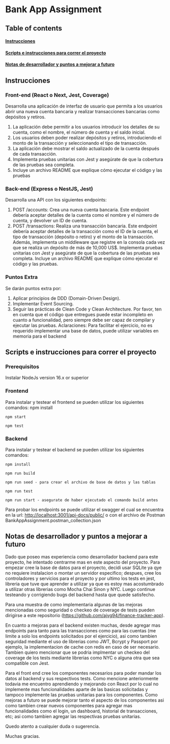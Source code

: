 # Bank App Assignment

## Table of contents

#### [Instrucciones](#instructions)

#### [Scripts e instrucciones para correr el proyecto](#scriptsAndRunInstructions)

#### [Notas de desarrollador y puntos a mejorar a futuro](#developerComments)

<a name="instructions"></a>

## Instrucciones

### Front-end (React o Next, Jest, Coverage)

Desarrolla una aplicación de interfaz de usuario que permita a los usuarios abrir una nueva cuenta bancaria y realizar transacciones bancarias como depósitos y retiros.

1. La aplicación debe permitir a los usuarios introducir los detalles de su cuenta, como el nombre, el número de cuenta y el saldo inicial.
2. Los usuarios deben poder realizar depósitos y retiros, introduciendo el monto de la transacción y seleccionando el tipo de transacción.
3. La aplicación debe mostrar el saldo actualizado de la cuenta después de cada transacción.
4. Implementa pruebas unitarias con Jest y asegúrate de que la cobertura de las pruebas sea completa.
5. Incluye un archivo README que explique cómo ejecutar el código y las pruebas

### Back-end  (Express o NestJS, Jest)

Desarrolla una API con los siguientes endpoints:

1. POST /accounts: Crea una nueva cuenta bancaria. Este endpoint debería aceptar detalles de la cuenta como el nombre y el número de cuenta, y devolver un ID de cuenta.
2. POST /transactions: Realiza una transacción bancaria. Este endpoint debería aceptar detalles de la transacción como el ID de la cuenta, el tipo de transacción (depósito o retiro) y el monto de la transacción.
Además, implementa un middleware que registre en la consola cada vez que se realiza un depósito de más de 10,000 US$.
Implementa pruebas unitarias con Jest y asegúrate de que la cobertura de las pruebas sea
completa. Incluye un archivo README que explique cómo ejecutar el código y las pruebas.

### Puntos Extra

Se darán puntos extra por:

1. Aplicar principios de DDD (Domain-Driven Design).
2. Implementar Event Sourcing.
3. Seguir las prácticas de Clean Code y Clean Architecture.
Por favor, ten en cuenta que el código que entregues puede estar incompleto en cuanto a
funcionalidad, pero siempre debe ser capaz de compilar y ejecutar las pruebas.
Aclaraciones: Para facilitar el ejercicio, no es requerido implementar una base de datos, puede
utilizar variables en memoria para el backend

<a name="scriptsAndRunInstructions"></a>

## Scripts e instrucciones para correr el proyecto

### Prerequisitos

Instalar NodeJs version 16.x or superior

### Frontend

Para instalar y testear el frontend se pueden utilizar los siguientes comandos:
    npm install
    
    npm start
    
    npm test

### Backend

Para instalar y testear el backend se pueden utilizar los siguientes comandos:

    npm install
    
    npm run build
    
    npm run seed - para crear el archivo de base de datos y las tablas
    
    npm run test
    
    npm run start - asegurate de haber ejecutado el comando build antes

Para probar los endpoints se puede utilizar el swagger el cual se encuentra en la url: <http://localhost:3001/api-docs/public/> o con el archivo de Postman BankAppAssignment.postman_collection.json

<a name="developerComments"></a>

## Notas de desarrollador y puntos a mejorar a futuro

Dado que poseo mas experiencia como desarrollador backend para este proyecto, he intentado centrarme mas en este aspecto del proyecto.
Para empezar cree la base de datos para el proyecto, decidi usar SQLite ya qye no requiere instalacion o montar un servidor especifico; despues, cree los controladores y servicios para el proyecto y por ultimo los tests en jest, libreria que tuve que aprender a utilizar ya que es estoy mas acostumbrado a utilizar otras librerias como Mocha Chai Sinon y NYC. Luego continue testeando y corrigiendo bugs del backend hasta que quede satisfecho.

Para una muestra de como implementaria algunas de las mejoras mencionadas como seguridad o checkeo de coverage  de tests pueden dirigirse a este repositorio (<https://github.com/ajvg94/finance-tracker-app>).

En cuanto a mejoras para el backend existen muchas, desde agregar mas endpoints para tanto para las transacciones como para las cuentas (me limite a solo los endpoints solicitados por el ejercicio), asi como tambien seguridad mediante el uso de librerias como JWT, Bcrypt y Passport por ejemplo, la implementacion de cache con redis en caso de ser necesario. Tambien quiero mencionar que se podria implmentar un checkeo del coverage de los tests mediante librerias como NYC o alguna otra que sea compatible con Jest.

Para el front end cree los componentes necesarios para poder mandar los datos al backend y sus respectivos tests.
Como mencione anteriormente todavia me encuentro aprendiendo y mejorando con React por lo cual no implemente mas funcionalidades aparte de las basicas solicitadas y tampoco implemente las pruebas unitarias para los componentes.
Como mejoras a futuro se puede mejorar tanto el aspecto de los componentes asi como tambien crear nuevos componentes para agregar mas funcionalidades como el login, un dashboard, historial de transacciones, etc; asi como tambien agregar las respectivas pruebas unitarias.

Quedo atento a cualquier duda o sugerencia.

Muchas gracias.
